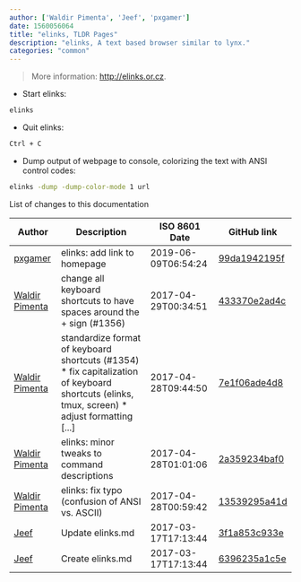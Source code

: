 ```yaml
---
author: ['Waldir Pimenta', 'Jeef', 'pxgamer']
date: 1560056064
title: "elinks, TLDR Pages"
description: "elinks, A text based browser similar to lynx."
categories: "common"
---
```

> More information: <http://elinks.or.cz>.

- Start elinks:

```bash
elinks
```

- Quit elinks:

```bash
Ctrl + C
```

- Dump output of webpage to console, colorizing the text with ANSI control codes:

```bash
elinks -dump -dump-color-mode 1 url
```
List of changes to this documentation


Author | Description | ISO 8601 Date | GitHub link
------|-----|-----|-----
[pxgamer](mailto:owzie123@gmail.com) | elinks: add link to homepage | 2019-06-09T06:54:24 | [99da1942195f](https://github.com/tldr-pages/tldr/commit/99da1942195f61ebc022d011669778a3d30c0c15)
[Waldir Pimenta](mailto:waldyrious@gmail.com) | change all keyboard shortcuts to have spaces around the + sign (#1356) | 2017-04-29T00:34:51 | [433370e2ad4c](https://github.com/tldr-pages/tldr/commit/433370e2ad4c946240af47231397315eb803695f)
[Waldir Pimenta](mailto:waldyrious@gmail.com) | standardize format of keyboard shortcuts (#1354) * fix capitalization of keyboard shortcuts (elinks, tmux, screen) * adjust formatting [...] | 2017-04-28T09:44:50 | [7e1f06ade4d8](https://github.com/tldr-pages/tldr/commit/7e1f06ade4d869f8c1690fd04c25d8476c46b198)
[Waldir Pimenta](mailto:waldyrious@gmail.com) | elinks: minor tweaks to command descriptions | 2017-04-28T01:01:06 | [2a359234baf0](https://github.com/tldr-pages/tldr/commit/2a359234baf0f1e343a7d4849332a581ee67e355)
[Waldir Pimenta](mailto:waldyrious@gmail.com) | elinks: fix typo (confusion of ANSI vs. ASCII) | 2017-04-28T00:59:42 | [13539295a41d](https://github.com/tldr-pages/tldr/commit/13539295a41d0a7c29d4aec7e7cee372102e2ef6)
[Jeef](mailto:jeeftor@users.noreply.github.com) | Update elinks.md | 2017-03-17T17:13:44 | [3f1a853c933e](https://github.com/tldr-pages/tldr/commit/3f1a853c933ebfb6c206f801a2f3e7cff70ac443)
[Jeef](mailto:jeeftor@users.noreply.github.com) | Create elinks.md | 2017-03-17T17:13:44 | [6396235a1c5e](https://github.com/tldr-pages/tldr/commit/6396235a1c5edfe7c39804b7b99d6b1f412ee5d2)

